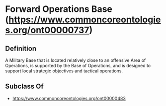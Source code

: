 # Forward Operations Base (https://www.commoncoreontologies.org/ont00000737)

## Definition
A Military Base that is located relatively close to an offensive Area of Operations, is supported by the Base of Operations, and is designed to support local strategic objectives and tactical operations.

## Subclass Of
- https://www.commoncoreontologies.org/ont00000483

